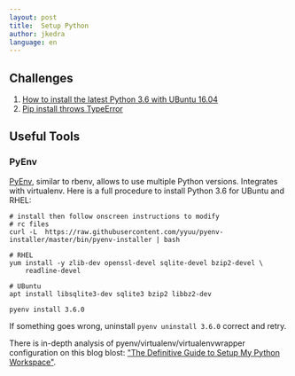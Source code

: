 ```yaml
---
layout: post
title:  Setup Python
author: jkedra
language: en
---
```


## Challenges

1. [How to install the latest Python 3.6 with UBuntu 16.04](http://askubuntu.com/questions/865554/how-do-i-install-python-3-6-using-apt-get#answer-865644)
2. [Pip install throws TypeError](https://stackoverflow.com/questions/37495375/python-pip-install-throws-typeerror-unsupported-operand-types-for-retry)

## Useful Tools

### PyEnv

[PyEnv](pyenv), similar to rbenv, allows to use multiple Python
versions. Integrates with virtualenv. Here is a full procedure
to install Python 3.6 for UBuntu and RHEL:

    # install then follow onscreen instructions to modify
    # rc files
    curl -L  https://raw.githubusercontent.com/yyuu/pyenv-installer/master/bin/pyenv-installer | bash

    # RHEL
    yum install -y zlib-dev openssl-devel sqlite-devel bzip2-devel \
        readline-devel

    # UBuntu
    apt install libsqlite3-dev sqlite3 bzip2 libbz2-dev 

    pyenv install 3.6.0

If something goes wrong, uninstall `pyenv uninstall 3.6.0` correct and retry.

There is in-depth analysis of pyenv/virtualenv/virtualenvwrapper configuration
on this blog blost:
["The Definitive Guide to Setup My Python Workspace"][defguide].


[pyenv]: https://github.com/yyuu/pyenv
[pyenv-installer]: https://github.com/yyuu/pyenv-installer
[defguide]: https://medium.com/@henriquebastos/the-definitive-guide-to-setup-my-python-workspace-628d68552e14#.c8p03tuvp
